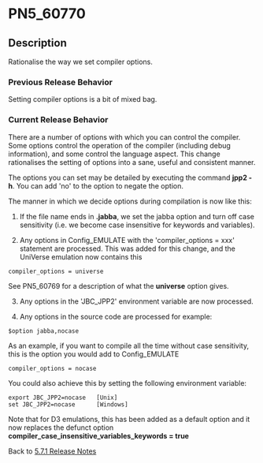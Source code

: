# PN5_60770

<PageHeader />

## Description

Rationalise the way we set compiler options.

### Previous Release Behavior

Setting compiler options is a bit of mixed bag.

### Current Release Behavior

There are a number of options with which you can control the compiler. Some options control the operation of the compiler (including debug information), and some control the language aspect. This change rationalises the setting of options into a sane, useful and consistent manner.

The options you can set may be detailed by executing the command **jpp2 -h**. You can add 'no' to the option to negate the option.

The manner in which we decide options during compilation is now like this:

1) If the file name ends in **.jabba**, we set the jabba option and turn off case sensitivity (i.e. we become case insensitive for keywords and variables).

2) Any options in Config\_EMULATE with the 'compiler\_options = xxx' statement are processed. This was added for this change, and the UniVerse emulation now contains this

```
compiler_options = universe
```

See PN5\_60769 for a description of what the **universe** option gives.

3) Any options in the 'JBC\_JPP2' environment variable are now processed.

4) Any options in the source code are processed for example:

```
$option jabba,nocase
```

As an example, if you want to compile all the time without case sensitivity, this is the option you would add to Config\_EMULATE

```
compiler_options = nocase
```

You could also achieve this by setting the following environment variable:

```
export JBC_JPP2=nocase   [Unix]
set JBC_JPP2=nocase      [Windows]
```

Note that for D3 emulations, this has been added as a default option and it now replaces the defunct option **compiler\_case\_insensitive\_variables\_keywords = true**

Back to [5.7.1 Release Notes](./../jbase-5.7.1-release-notes/README.md)

<PageFooter />
